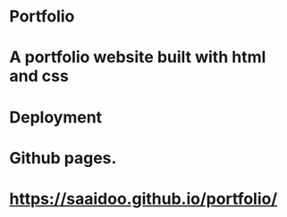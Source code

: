 ﻿# Portfolio
# A portfolio website built with html and css
# Deployment
# Github pages.
# https://saaidoo.github.io/portfolio/
